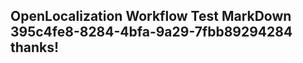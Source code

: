 <properties
ms.topic="hero-topic"
ms.test1="hero-topic"
ms.test2="test"/>

## OpenLocalization Workflow Test MarkDown 395c4fe8-8284-4bfa-9a29-7fbb89294284 thanks!
